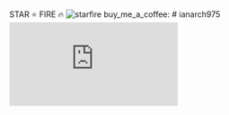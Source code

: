 STAR ⭐ FIRE 🔥 
![starfire](https://files.catbox.moe/np12u1.jpeg)
buy_me_a_coffee: # ianarch975
![buy me a coffee](https://cdnjs.buymeacoffee.com/1.0.0/button.prod.min.js)
